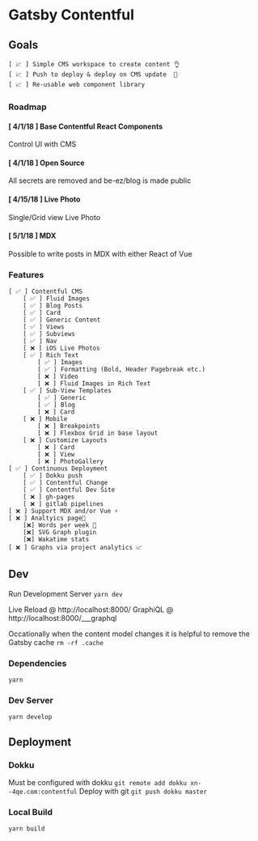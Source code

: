 # Gatsby Contentful

## Goals
    [ 📈 ] Simple CMS workspace to create content 👌
    [ 📈 ] Push to deploy & deploy on CMS update  💸
    [ 📈 ] Re-usable web component library
    
### Roadmap

#### __[ 4/1/18 ] Base Contentful React Components__
Control UI with CMS

#### __[ 4/1/18 ] Open Source__
All secrets are removed and be-ez/blog is made public

#### __[ 4/15/18 ] Live Photo__
Single/Grid view Live Photo

#### __[ 5/1/18 ]  MDX__
Possible to write posts in MDX with either React of Vue
        
### Features
    [ ✅ ] Contentful CMS
        [ ✅ ] Fluid Images
        [ ✅ ] Blog Posts
        [ ✅ ] Card
        [ ✅ ] Generic Content
        [ ✅ ] Views
        [ ✅ ] Subviews
        [ ✅ ] Nav
        [ ❌ ] iOS Live Photos
        [ ✅ ] Rich Text
            [ ✅ ] Images
            [ ✅ ] Formatting (Bold, Header Pagebreak etc.) 
            [ ❌ ] Video
            [ ❌ ] Fluid Images in Rich Text
        [ ✅ ] Sub-View Templates
            [ ✅ ] Generic
            [ ✅ ] Blog
            [ ❌ ] Card
        [ ❌ ] Mobile
            [ ❌ ] Breakpoints
            [ ❌ ] Flexbox Grid in base layout
        [ ❌ ] Customize Layouts
            [ ❌ ] Card
            [ ❌ ] View
            [ ❌ ] PhotoGallery
    [ ✅ ] Continuous Deployment
        [ ✅ ] Dokku push
        [ ✅ ] Contentful Change
        [ ✅ ] Contentful Dev Site
        [ ❌ ] gh-pages
        [ ❌ ] gitlab pipelines
    [ ❌ ] Support MDX and/or Vue ⚡️
    [ ❌ ] Analtyics page🔆
        [❌] Words per week 💯
        [❌] SVG Graph plugin
        [❌] Wakatime stats
    [ ❌ ] Graphs via project analytics 📈

## Dev
Run Development Server
`yarn dev`

Live Reload @ http://localhost:8000/
GraphiQL    @ http://localhost:8000/___graphql

Occationally when the content model changes it is helpful to remove the Gatsby cache
`rm -rf .cache`

### Dependencies
 `yarn` 

### Dev Server
`yarn develop`

## Deployment

### Dokku
Must be configured with dokku
`git remote add dokku xn--4qe.com:contentful`
Deploy with git
`git push dokku master`

### Local Build
`yarn build`
